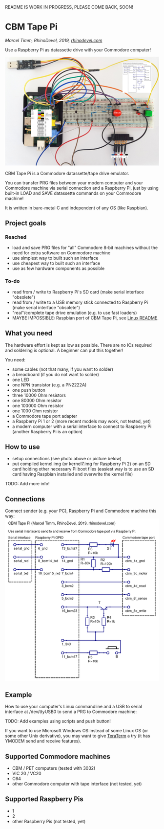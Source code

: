README IS WORK IN PROGRESS, PLEASE COME BACK, SOON!

# CBM Tape Pi
*Marcel Timm, RhinoDevel, 2019, [rhinodevel.com](http://rhinodevel.com/)*

Use a Raspberry Pi as datassette drive with your Commodore computer!

<img src="./docs/Photo%20of%20connected%20Raspberry%20Pi%201.jpg" alt="Photo" title="Zoom in to see all relevant informations to build one yourself." width="800"/>

CBM Tape Pi is a Commodore datassette/tape drive emulator.

You can transfer PRG files between your modern computer and your Commodore machine via serial connection and a Raspberry Pi, just by using built-in LOAD and SAVE datassette commands on your Commodore machine!

It is written in bare-metal C and independent of any OS (like Raspbian).

## Project goals

### Reached

- load and save PRG files for "all" Commodore 8-bit machines without the need for extra software on Commodore machine
- use simplest way to built such an interface
- use cheapest way to built such an interface
- use as few hardware components as possible

### To-do

- read from / write to Raspberry Pi's SD card (make serial interface "obsolete")
- read from / write to a USB memory stick connected to Raspberry Pi (make serial interface "obsolete")
- "real"/complete tape drive emulation (e.g. to use fast loaders)
- MAYBE IMPOSSIBLE: Raspbian port of CBM Tape Pi, see [Linux README](./linux/README.md).

## What you need

The hardware effort is kept as low as possible. There are no ICs required and soldering is optional. A beginner can put this together!

You need:

- some cables (not that many, if you want to solder)
- a breadboard (if you do not want to solder)
- one LED
- one NPN transistor (e.g. a PN2222A)
- one push button
- three 10000 Ohm resistors
- one 80000 Ohm resistor
- one 100000 Ohm resistor
- one 1000 Ohm resistor
- a Commodore tape port adapter
- a Raspberry Pi 1 or 2 (more recent models may work, not tested, yet)
- a modern computer with a serial interface to connect to Raspberry Pi (another Raspberry Pi is an option)

## How to use

- setup connections (see photo above or picture below)
- put compiled kernel.img (or kernel7.img for Raspberry Pi 2) on an SD card holding other necessary Pi boot files (easiest way is to use an SD card having Raspbian installed and overwrite the kernel file)

TODO: Add more info!

## Connections
Connect sender (e.g. your PC), Raspberry Pi and Commodore machine this way:
![Wiring](./docs/Serial%20to%20CBM%20tape%20via%20Raspberry%20Pi%20(Marcel%20Timm%2C%20RhinoDevel).png)

## Example

How to use your computer's Linux commandline and a USB to serial interface at /dev/ttyUSB0 to send a PRG to Commodore machine:

TODO: Add examples using scripts and push button!

If you want to use Microsoft Windows OS instead of some Linux OS (or some other Unix derivative), you may want to give [TeraTerm](https://ttssh2.osdn.jp/) a try (it has YMODEM send and receive features). 

## Supported Commodore machines

- CBM / PET computers (tested with 3032)
- VIC 20 / VC20
- C64
- other Commodore computer with tape interface (not tested, yet)

## Supported Raspberry Pis

- 1
- 2
- other Raspberry Pis (not tested, yet)
